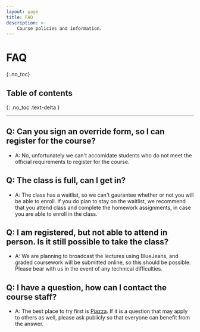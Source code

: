 ```yaml
---
layout: page
title: FAQ
description: >-
    Course policies and information.
---
```


# FAQ
{:.no_toc}

## Table of contents
{: .no_toc .text-delta }

---

## Q: Can you sign an override form, so I can register for the course?
- A: No, unfortunately we can't accomidate students who do not meet the official requirements to register for the course.

## Q: The class is full, can I get in?
- A: The class has a waitlist, so we can't gaurantee whether or not you will be able to enroll.  If you do plan to stay on the waitlist, we recommend that you attend class and complete the homework assignments, in case you are able to enroll in the class.

## Q: I am registered, but not able to attend in person.  Is it still possible to take the class?
- A: We are planning to broadcast the lectures using BlueJeans, and graded coursework will be submitted online, so this should be possible.  Please bear with us in the event of any technical difficulties.

## Q: I have a question, how can I contact the course staff?
- A: The best place to try first is [Piazza](https://piazza.com/class/krjfpfjr3es38i).  If it is a question that may apply to others as well, please ask publicly so that everyone can benefit from the answer.
